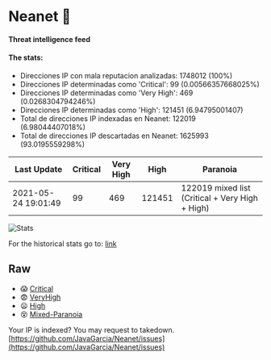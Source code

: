 # Neanet :hocho:
#### Threat intelligence feed
#### The stats:

- Direcciones IP con mala reputacion analizadas: 1748012 (100%)
- Direcciones IP determinadas como 'Critical':  99 (0.00566357668025%)
- Direcciones IP determinadas como 'Very High':  469 (0.0268304794246%)
- Direcciones IP determinadas como 'High':  121451 (6.94795001407)
- Total de direcciones IP indexadas en Neanet:  122019 (6.98044407018%)
- Total de direcciones IP descartadas en Neanet:  1625993 (93.0195559298%)

| Last Update | Critical | Very High | High | Paranoia |
| --- | --- | --- | --- | --- |
| 2021-05-24 19:01:49 | 99 | 469 | 121451 | 122019 mixed list (Critical + Very High + High)|

![Stats](https://docs.google.com/spreadsheets/d/e/2PACX-1vSnaNMIXVabIpDJjufMlzH7poXnshF3mgd8Is1g9ytUEzVsP5my4Trn8f-xkoLLQ38xpL3HtmUexLo6/pubchart?oid=501124687&format=image)

For the historical stats go to: [link](/stats.csv)
## Raw
- :scream: [Critical](https://raw.githubusercontent.com/JavaGarcia/Neanet/master/blacklists/neanet_critical.txt)
- :fearful: [VeryHigh](https://raw.githubusercontent.com/JavaGarcia/Neanet/master/blacklists/neanet_veryHigh.txtt)
- :frowning: [High](https://raw.githubusercontent.com/JavaGarcia/Neanet/master/blacklists/neanet_high.txt)
- :dizzy_face: [Mixed-Paranoia](https://raw.githubusercontent.com/JavaGarcia/Neanet/master/blacklists/neanet_all.txt)


Your IP is indexed? You may request to takedown. [https://github.com/JavaGarcia/Neanet/issues](https://github.com/JavaGarcia/Neanet/issues)




























































































































































































































































































































































































































































































































































































































































































































































































































































































































































































































































































































































































































































































































































































































































































































































































































































































































































































































































































































































































































































































































































































































































































































































































































































































































































































































































































































































































































































































































































































































































































































































































































































































































































































































































































































































































































































































































































































































































































































































































































































































































































































































































































































































































































































































































































































































































































































































































































































































































































































































































































































































































































































































































































































































































































































































































































































































































































































































































































































































































































































































































































































































































































































































































































































































































































































































































































































































































